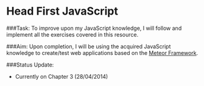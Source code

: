 # Head First JavaScript

###Task: 
To improve upon my JavaScript knowledge, I will follow and implement all the exercises covered in this resource.

###Aim:
Upon completion, I will be using the acquired JavaScript knowledge to create/test web applications based on the [Meteor Framework](https://www.meteor.com/).

###Status Update:
- Currently on Chapter 3 (28/04/2014)



